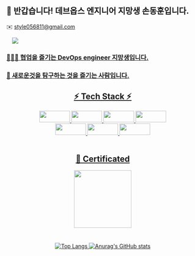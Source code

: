 <h2> 🍇 반갑습니다! 데브옵스 엔지니어 지망생 손동훈입니다. </h2>

<span> ✉️ style056811@gmail.com </span>  <span>

<a href="https://velog.io/@son_doobu96">
  <img
       src="http://img.shields.io/badge/-Velog-222222?style=flat&logo=Vector logo Zone&link=https://velog.io/@son_doobu96"
       style="heigt : auto; margin-left : 15px; margin-right: 15px;"/>
  
  
### 🧑‍🤝‍🧑 협업을 즐기는 DevOps engineer 지망생입니다.

  ### 🏃 새로운것을 탐구하는 것을 즐기는 사람입니다.

<div align="center">
  
  ## ⚡ Tech Stack ⚡ 
  
<div align="center">
  
<div align=center>
<img src="https://img.shields.io/badge/AWS-232F3E?stylefor-the-badge&logo=Amazon AWS&logoColor=FAFAFA" width="80" height="30"/>
<img src="https://img.shields.io/badge/Docker-004B8D?stylefor-the-badge&logo=Docker&logoColor=2496ED" width="80" height="30"/>
<img src="https://img.shields.io/badge/Fastify-000000?stylefor-the-badge&logo=Fastify&logoColor=FAFAFA" width="80" height="30"/>
<img src="https://img.shields.io/badge/GitHub Actions-000000?stylefor-the-badge&logo=GitHub Actions&logoColor=2088FF" width="80" height="30"/>
<br>
<img src="https://img.shields.io/badge/Node.js-173B3F?stylefor-the-badge&logo=Node.js&logoColor=339933" width="80" height="30"/>
<img src="https://img.shields.io/badge/Serverless-000000?stylefor-the-badge&logo=Serverless&logoColor=FD5750" width="80" height="30"/>
<img src="https://img.shields.io/badge/Terraform-77216F?stylefor-the-badge&logo=Terraform&logoColor=7B42BC" width="80" height="30"/>
 </div>
 <br>

<div align="center">
  
  

  ## 📜 Certificated
  
</div align="center">
  
<img src="https://user-images.githubusercontent.com/119152428/228266528-e841a4d4-a4d9-4dee-b55e-cf7cd135bb73.png" width="150" height="150"/> 

                                                                                                                                         
                                                                                                                                         
#                                                                                                                                         
                                                                                                                                         
<div align="center">

![Top Langs](https://github-readme-stats.vercel.app/api/top-langs/?username=Sondoobo&layout=Demo&theme=buefy)
![Anurag's GitHub stats](https://github-readme-stats.vercel.app/api?username=Sondoobo&show_icons=true&theme=buefy)
  
</div align="center">
